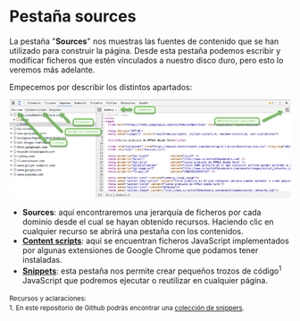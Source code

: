 # Pestaña sources

La pestaña "**Sources**" nos muestras las fuentes de contenido que se han utilizado para construir la página. Desde esta pestaña podemos escribir y modificar ficheros que estén vinculados a nuestro disco duro, pero esto lo veremos más adelante.

Empecemos por describir los distintos apartados:

![](../images/sources.png)

* **Sources**: aquí encontraremos una jerarquía de ficheros por cada dominio desde el cual se hayan obtenido recursos. Haciendo clic en cualquier recurso se abrirá una pestaña con los contenidos.
* **[Content scripts](https://developer.chrome.com/extensions/content_scripts)**: aquí se encuentran ficheros JavaScript implementados por algunas extensiones de Google Chrome que podamos tener instaladas.
* **[Snippets](https://developers.google.com/web/tools/chrome-devtools/debug/snippets/?hl=en)**: esta pestaña nos permite crear pequeños trozos de código<sup>1</sup> JavaScript que podremos ejecutar o reutilizar en cualquier página.

<small>Recursos y aclaraciones:</small><br>
<small>1. En este repositorio de Github podrás encontrar una [colección de snippers](https://github.com/bgrins/devtools-snippets).</small><br>
